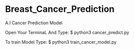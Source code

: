 # Breast_Cancer_Prediction
A.I Cancer Prediction Model 

Open Your TerminaL And Type:
$ python3 cancer_predict.py

To train Model Type:
$ python3 train_cancer_model.py
